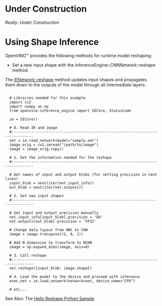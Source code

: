 # Under Construction

*Really: Under Construction*

# Using Shape Inference

OpenVINO™ provides the following methods for runtime model reshaping:

* Set a new input shape with the InferenceEngine::CNNNetwork::reshape method.

The [IENetwork::reshape](https://docs.openvinotoolkit.org/latest/ie_python_api/classie__api_1_1IENetwork.html#a6683f0291db25f908f8d6720ab2f221a) method updates input shapes and propagates them down to the outputs of the model through all intermediate layers.



<pre><code>
  # Libraries needed for this example
  import cv2
  import numpy as np
  from openvino.inference_engine import IECore, StatusCode

  ie = IECore()

  # 0. Read IR and image
  #--------------------------------------------------------------------------------
  net = ie.read_network(model="sample.xml")
  image_orig = cv2.imread("/path/to/image")
  image = image_orig.copy()

  # 1. Get the information needed for the reshape
  #--------------------------------------------------------------------------------

  # Get names of input and output blobs (for setting precision in next lines)
  input_blob = next(iter(net.input_info))
  out_blob = next(iter(net.outputs))

  # 2. Set new input shapes
  #--------------------------------------------------------------------------------

  # Set input and output precision manually
  net.input_info[input_blob].precision = 'U8'
  net.outputs[out_blob].precision = 'FP32'

  # Change data layout from HWC to CHW
  image = image.transpose((2, 0, 1))

  # Add N dimension to transform to NCHW
  image = np.expand_dims(image, axis=0)

  # 3. Call reshape
  #--------------------------------------------------------------------------------
  net.reshape({input_blob: image.shape})

  # 4. Load the model to the device and proceed with inference
  exec_net = ie.load_network(network=net, device_name="CPU")

  # etc...
</code></pre>

See Also:
The [Hello Reshape Python Sample](https://docs.openvinotoolkit.org/latest/openvino_inference_engine_ie_bridges_python_sample_hello_reshape_ssd_README.html)



